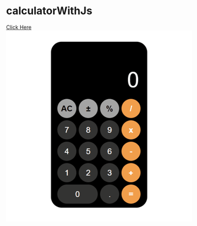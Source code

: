# calculatorWithJs

[Click Here](https://ridvankoseler.github.io/calculatorWithJs/)
![](Animation.gif)
